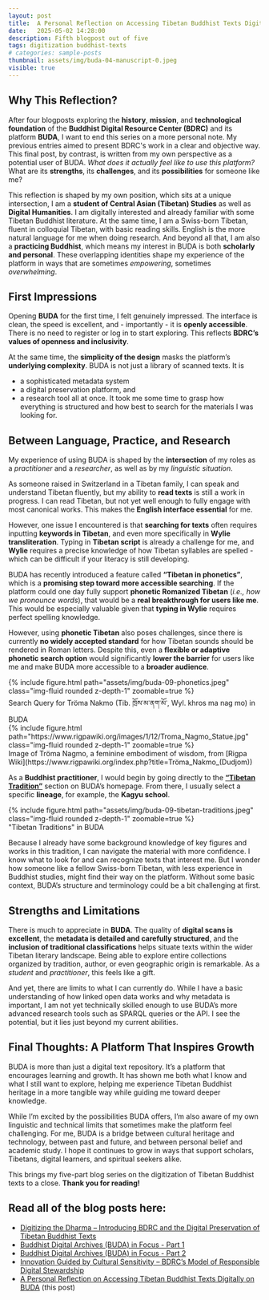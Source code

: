 ```yaml
---
layout: post
title:  A Personal Reflection on Accessing Tibetan Buddhist Texts Digitally on BUDA
date:   2025-05-02 14:28:00
description: Fifth blogpost out of five
tags: digitization buddhist-texts
# categories: sample-posts
thumbnail: assets/img/buda-04-manuscript-0.jpeg
visible: true
---
```


## Why This Reflection?

After four blogposts exploring the **history**, **mission**, and **technological foundation** of the **Buddhist Digital Resource Center (BDRC)** and its platform **BUDA**, I want to end this series on a more personal note. My previous entries aimed to present BDRC's work in a clear and objective way. This final post, by contrast, is written from my own perspective as a potential user of BUDA. *What does it actually feel like to use this platform?* What are its **strengths**, its **challenges**, and its **possibilities** for someone like me?

This reflection is shaped by my own position, which sits at a unique intersection, I am a **student of Central Asian (Tibetan) Studies** as well as **Digital Humanities**. I am digitally interested and already familiar with some Tibetan Buddhist literature. At the same time, I am a Swiss-born Tibetan, fluent in colloquial Tibetan, with basic reading skills. English is the more natural language for me when doing research. And beyond all that, I am also a **practicing Buddhist**, which means my interest in BUDA is both **scholarly and personal**. These overlapping identities shape my experience of the platform in ways that are sometimes *empowering*, sometimes *overwhelming*.

## First Impressions

Opening **BUDA** for the first time, I felt genuinely impressed. The interface is clean, the speed is excellent, and - importantly - it is **openly accessible**. There is no need to register or log in to start exploring. This reflects **BDRC’s values of openness and inclusivity**.

At the same time, the **simplicity of the design** masks the platform’s **underlying complexity**. BUDA is not just a library of scanned texts. It is
- a sophisticated metadata system
- a digital preservation platform, and
- a research tool
all at once. It took me some time to grasp how everything is structured and how best to search for the materials I was looking for.

## Between Language, Practice, and Research

My experience of using BUDA is shaped by the **intersection** of my roles as a *practitioner* and a *researcher*, as well as by my *linguistic situation*.

As someone raised in Switzerland in a Tibetan family, I can speak and understand Tibetan fluently, but my ability to **read texts** is still a work in progress. I can read Tibetan, but not yet well enough to fully engage with most canonical works. This makes the **English interface essential** for me. 

However, one issue I encountered is that **searching for texts** often requires inputting **keywords in Tibetan**, and even more specifically in **Wylie transliteration**. Typing in **Tibetan script** is already a challenge for me, and **Wylie** requires a precise knowledge of how Tibetan syllables are spelled - which can be difficult if your literacy is still developing.

BUDA has recently introduced a feature called **“Tibetan in phonetics”**, which is a **promising step toward more accessible searching**. If the platform could one day fully support **phonetic Romanized Tibetan** (*i.e., how we pronounce words*), that would be a **real breakthrough for users like me**. This would be especially valuable given that **typing in Wylie** requires perfect spelling knowledge.

However, using **phonetic Tibetan** also poses challenges, since there is currently **no widely accepted standard** for how Tibetan sounds should be rendered in Roman letters. Despite this, even a **flexible or adaptive phonetic search option** would significantly **lower the barrier** for users like me and make BUDA more accessible to a **broader audience**.

<div class="row mt-3">
    <div class="col-sm mt-3 mt-md-0">
        {% include figure.html path="assets/img/buda-09-phonetics.jpeg" class="img-fluid rounded z-depth-1" zoomable=true %}
    </div>
</div>
<div class="caption">
    Search Query for Tröma Nakmo (Tib. ཁྲོས་མ་ནག་མོ་, Wyl. khros ma nag mo) in BUDA
</div>



<div class="row mt-3">
    <div class="col-sm mt-3 mt-md-0">
        {% include figure.html path="https://www.rigpawiki.org/images/1/12/Troma_Nagmo_Statue.jpg" class="img-fluid rounded z-depth-1" zoomable=true %}
    </div>
</div>
<div class="caption">
    Image of Tröma Nagmo, a feminine embodiment of wisdom, from [Rigpa Wiki](https://www.rigpawiki.org/index.php?title=Tröma_Nakmo_(Dudjom))
</div>


As a **Buddhist practitioner**, I would begin by going directly to the [**“Tibetan Tradition”**](https://library.bdrc.io/tradition/bo/?type%5B0%5D=Instance&language%5B0%5D=LangBo&sortBy=firstScanSyncDate_desc) section on BUDA’s homepage. From there, I usually select a specific **lineage**, for example, the **Kagyu school**.

<div class="row mt-3">
    <div class="col-sm mt-3 mt-md-0">
        {% include figure.html path="assets/img/buda-09-tibetan-traditions.jpeg" class="img-fluid rounded z-depth-1" zoomable=true %}
    </div>
</div>
<div class="caption">
    "Tibetan Traditions" in BUDA
</div>

Because I already have some background knowledge of key figures and works in this tradition, I can navigate the material with more confidence. I know what to look for and can recognize texts that interest me. But I wonder how someone like a fellow Swiss-born Tibetan, with less experience in Buddhist studies, might find their way on the platform. Without some basic context, BUDA’s structure and terminology could be a bit challenging at first.

## Strengths and Limitations

There is much to appreciate in **BUDA**. The quality of **digital scans is excellent**, the **metadata is detailed and carefully structured**, and the **inclusion of traditional classifications** helps situate texts within the wider Tibetan literary landscape. Being able to explore entire collections organized by tradition, author, or even geographic origin is remarkable. As a *student* and *practitioner*, this feels like a gift.

And yet, there are limits to what I can currently do. While I have a basic understanding of how linked open data works and why metadata is important, I am not yet technically skilled enough to use BUDA’s more advanced research tools such as SPARQL queries or the API. I see the potential, but it lies just beyond my current abilities.

## Final Thoughts: A Platform That Inspires Growth

BUDA is more than just a digital text repository. It’s a platform that encourages learning and growth. It has shown me both what I know and what I still want to explore, helping me experience Tibetan Buddhist heritage in a more tangible way while guiding me toward deeper knowledge.

While I’m excited by the possibilities BUDA offers, I’m also aware of my own linguistic and technical limits that sometimes make the platform feel challenging. For me, BUDA is a bridge between cultural heritage and technology, between past and future, and between personal belief and academic study. I hope it continues to grow in ways that support scholars, Tibetans, digital learners, and spiritual seekers alike.

This brings my five-part blog series on the digitization of Tibetan Buddhist texts to a close. **Thank you for reading!**

## Read all of the blog posts here:

- [Digitizing the Dharma – Introducing BDRC and the Digital Preservation of Tibetan Buddhist Texts](https://yundung.ch/blog/2025/introduction/)  
- [Buddhist Digital Archives (BUDA) in Focus - Part 1](https://yundung.ch/blog/2025/BUDA/)
- [Buddhist Digital Archives (BUDA) in Focus - Part 2](https://yundung.ch/blog/2025/BUDA2/) 
- [Innovation Guided by Cultural Sensitivity – BDRC’s Model of Responsible Digital Stewardship](https://yundung.ch/blog/2025/cultural-sensitivity/)
- [A Personal Reflection on Accessing Tibetan Buddhist Texts Digitally on BUDA](https://yundung.ch/blog/2025/conclusion/) (this post)